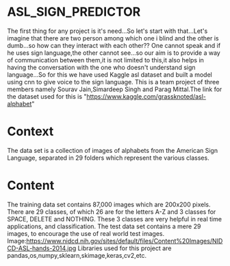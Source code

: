 # ASL_SIGN_PREDICTOR
The first thing for any project is it's need...So let's start with that...Let's imagine that there are two person among which one i blind and the other is dumb...so how can they interact with each other?? One cannot speak and if he uses sign language,the other cannot see...so our aim is to provide a way of communication between them,it is not limited to this,it also helps in having the conversation with the one who doesn't understand sign language...So for this we have used Kaggle asl dataset and built a model using cnn to give voice to the sign language.
This is a team project of three members namely Sourav Jain,Simardeep Singh and Parag Mittal.The link for the dataset used for this is "https://www.kaggle.com/grassknoted/asl-alphabet"
# Context
The data set is a collection of images of alphabets from the American Sign Language, separated in 29 folders which represent the various classes.
# Content
The training data set contains 87,000 images which are 200x200 pixels. There are 29 classes, of which 26 are for the letters A-Z and 3 classes for SPACE, DELETE and NOTHING. These 3 classes are very helpful in real time applications, and classification. The test data set contains a mere 29 images, to encourage the use of real world test images.
Image:https://www.nidcd.nih.gov/sites/default/files/Content%20Images/NIDCD-ASL-hands-2014.jpg
Libraries used for this project are pandas,os,numpy,sklearn,skimage,keras,cv2,etc.
